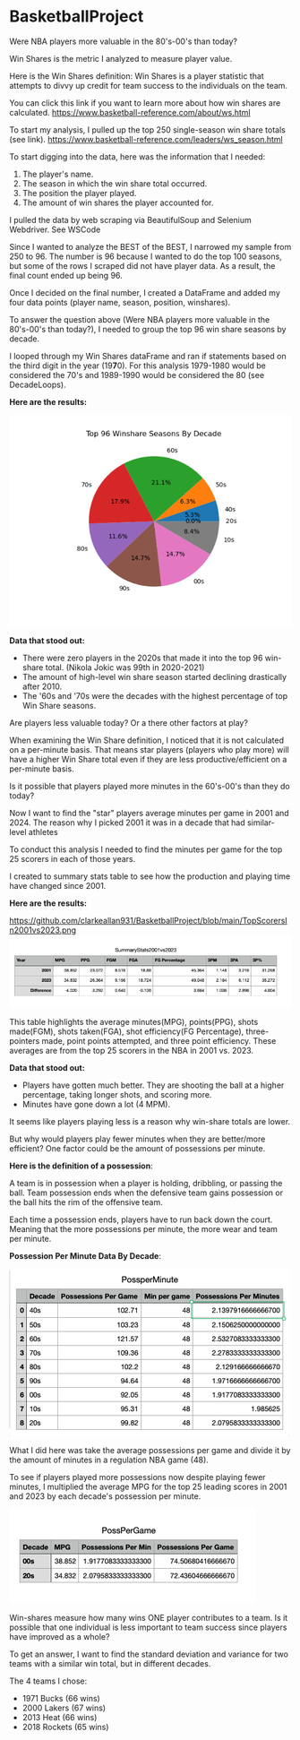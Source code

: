 # BasketballProject

Were NBA players more valuable in the 80's-00's than today?

Win Shares is the metric I analyzed to measure player value.

Here is the Win Shares definition: 
Win Shares is a player statistic that attempts to divvy up credit for team success to the individuals on the team.

You can click this link if you want to learn more about how win shares are calculated. 
https://www.basketball-reference.com/about/ws.html

To start my analysis, I pulled up the top 250 single-season win share totals (see link). 
https://www.basketball-reference.com/leaders/ws_season.html

To start digging into the data, here was the information that I needed:
1. The player's name.
2. The season in which the win share total occurred.
3. The position the player played.
4. The amount of win shares the player accounted for.

I pulled the data by web scraping via BeautifulSoup and Selenium Webdriver. See WSCode

Since I wanted to analyze the BEST of the BEST, I narrowed my sample from 250 to 96. The number is 96 because I wanted to do the top 100 seasons, but some of the rows I scraped did not have player data. As a result, the final count ended up being 96. 

Once I decided on the final number, I created a DataFrame and added my four data points (player name, season, position, winshares).

To answer the question above (Were NBA players more valuable in the 80's-00's than today?), I needed to group the top 96 win share seasons by decade. 

I looped through my Win Shares dataFrame and ran if statements based on the third digit in the year (19**7**0). For this analysis 1979-1980 would be considered the 70's and 1989-1990 would be considered the 80 (see DecadeLoops).

**Here are the results:**

![Top96PieChart](https://github.com/clarkeallan931/BasketballProject/blob/main/WSPieChart.png)

**Data that stood out:**

- There were zero players in the 2020s that made it into the top 96 win-share total. (Nikola Jokic was 99th in 2020-2021)
- The amount of high-level win share season started declining drastically after 2010.
- The '60s and '70s were the decades with the highest percentage of top Win Share seasons. 

Are players less valuable today? Or a there other factors at play? 

When examining the Win Share definition, I noticed that it is not calculated on a per-minute basis. That means star players (players who play more) will have a higher Win Share total even if they are less productive/efficient on a per-minute basis. 

Is it possible that players played more minutes in the 60's-00's than they do today? 

Now I want to find the "star" players average minutes per game in 2001 and 2024. The reason why I picked 2001 it was in a decade that had similar-level athletes 

To conduct this analysis I needed to find the minutes per game for the top 25 scorers in each of those years. 

I created to summary stats table to see how the production and playing time have changed since 2001.

**Here are the results:**

https://github.com/clarkeallan931/BasketballProject/blob/main/TopScorersIn2001vs2023.png
![summarystats](https://github.com/clarkeallan931/BasketballProject/blob/main/TopScorersIn2001vs2023.png)


This table highlights the average minutes(MPG), points(PPG), shots made(FGM), shots taken(FGA), shot efficiency(FG Percentage), three-pointers made, point points attempted, and three point efficiency. These averages are from the top 25 scorers in the NBA in 2001 vs. 2023.

**Data that stood out:**

- Players have gotten much better. They are shooting the ball at a higher percentage, taking longer shots, and scoring more.
- Minutes have gone down a lot (4 MPM).

It seems like players playing less is a reason why win-share totals are lower.

But why would players play fewer minutes when they are better/more efficient? One factor could be the amount of possessions per minute. 

**Here is the definition of a possession**: 

A team is in possession when a player is holding, dribbling, or passing the ball. Team
possession ends when the defensive team gains possession or the ball hits the rim of the
offensive team.

Each time a possession ends, players have to run back down the court. Meaning that the more possessions per minute, the more wear and team per minute.

**Possession Per Minute Data By Decade**:

![posspermin](https://github.com/clarkeallan931/BasketballProject/blob/main/PossPerMinue.png#:~:text=PossPerGame.png-,PossPerMinue,-.png)

What I did here was take the average possessions per game and divide it by the amount of minutes in a regulation NBA game (48).

To see if players played more possessions now despite playing fewer minutes, I multiplied the average MPG for the top 25 leading scores in 2001 and 2023 by each decade's possession per minute.

![posspergame](https://github.com/clarkeallan931/BasketballProject/blob/main/PossPerGame.png#:~:text=DecadeLoops.png-,PossPerGame,-.png)

Win-shares measure how many wins ONE player contributes to a team. Is it possible that one individual is less important to team success since players have improved as a whole? 

To get an answer, I want to find the standard deviation and variance for two teams with a similar win total, but in different decades. 

The 4 teams I chose:
- 1971 Bucks (66 wins)
- 2000 Lakers (67 wins)
- 2013 Heat (66 wins)
- 2018 Rockets (65 wins)








